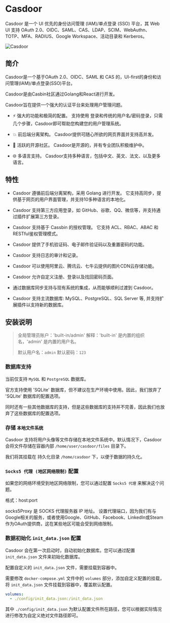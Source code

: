 # Casdoor

Casdoor 是一个 UI 优先的身份访问管理 (IAM)/单点登录 (SSO) 平台，其 Web UI 支持 OAuth
2.0、OIDC、SAML、CAS、LDAP、SCIM、WebAuthn、TOTP、MFA、RADIUS、Google Workspace、活动目录和 Kerberos。

![Casdoor](https://file.lifebus.top/imgs/casdoor_cover.png)

## 简介

Casdoor是一个基于OAuth 2.0、OIDC、SAML 和 CAS 的，UI-first的身份和访问管理(IAM)/单点登录(SSO)平台。

Casdoor是由Casbin社区通过Golang和React进行开发。

Casdoor旨在提供一个强大的认证平台来处理用户管理问题。

+ ⚡️ 强大的功能和极简的配置。 支持使用 登录和传统的用户名/密码登录，只需几个步骤，Casdoor即可帮助您构建您的用户管理系统。

+ 💥 前后端分离架构。 Casdoor提供可随心所欲的网页界面并支持高并发。

+ 🥂 活跃的开源社区。 Casdoor是开源的，并有专业团队积极维护中。

+ 🌐 多语言支持。 Casdoor支持多种语言，包括中文、英文、法文、以及更多语言。

## 特性

+ Casdoor 遵循前后端分离架构，采用 Golang 进行开发。 它支持高同步，提供基于网页的用户界面管理，并支持10多种语言的本地化。

+ Casdoor 支持第三方应用登录，如 GitHub、谷歌、QQ、微信等，并支持通过插件扩展第三方登录。

+ Casdoor 支持基于 Cassbin 的授权管理。 它支持 ACL、RBAC、ABAC 和 RESTful鉴权管理模式。

+ Casdoor 提供了手机验证码、电子邮件验证码以及重置密码的功能。

+ Casdoor 支持日志的审计和记录。

+ Casdoor 可以使用阿里云、腾讯云、七牛云提供的图片CDN云存储功能。

+ Casdoor 允许自定义注册、登录以及找回密码页面。

+ 通过数据库同步支持与现有系统的集成，从而能够顺利过渡到 Casdoor。

+ Casdoor 支持主流数据库: MySQL、PostgreSQL、SQL Server 等, 并支持扩展插件以支持新的数据库。

## 安装说明

> 全局管理员账户：'built-in/admin'
> 解释：'built-in' 是内置的组织名，'admin' 是内置的用户名。
>
> 默认用户名：`admin`
> 默认密码：`123`

### 数据库支持

当前仅支持 `MySQL` 和 `PostgreSQL` 数据库。

官方支持使用 'SQLite' 数据库，但不建议在生产环境中使用。因此，我们放弃了 'SQLite' 数据库的配置选项。

同时还有一些其他数据库的支持，但是这些数据库的支持并不完善，因此我们也放弃了这些数据库的配置选项。

### 存储 `本地文件系统`

Casdoor 支持将用户头像等文件存储在本地文件系统中。默认情况下，Casdoor 会将文件存储在容器内部 `/home/user/casdoor/files`
目录下。

我们将其挂载在 持久化目录 `/home/casdoor` 下，以便于数据的持久化。

### `Socks5 代理 (地区网络限制)` 配置

如果您的网络环境受到地区网络限制，您可以通过配置 `Socks5 代理` 来解决这个问题。

格式：host:port

socks5Proxy 是 SOCKS 代理服务器 IP 地址。
设置代理端口，因为我们有与Google相关的服务，或者使用Google、GitHub、Facebook、LinkedIn或Steam作为OAuth提供商，这在某些地区可能会受到网络限制。

### 数据初始化 `init_data.json` 配置

Casdoor 会在第一次启动时，自动初始化数据库。您可以通过配置 `init_data.json` 文件来初始化数据库。

配置自定义的 `init_data.json` 文件，需要挂载到容器中。

需要修改 `docker-compose.yml` 文件中的 `volumes` 部分，添加自定义配置的挂载，将 `init_data.json` 文件挂载到容器中，覆盖默认配置。

```yaml
volumes:
  - ./config/init_data.json:/init_data.json
```

其中 `./config/init_data.json` 为默认配置文件所在路径，您可以根据实际情况进行修改为自定义绝对文件路径即可。
